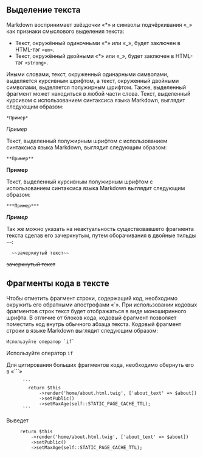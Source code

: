 ##	Выделение текста
Markdown воспринимает звёздочки «*» и символы подчёркивания «_» как признаки смыслового выделения текста:

- Текст, окружённый одиночными «*» или «_», будет заключен в HTML-тэг `<em>`.
- Текст, окружённый двойными «*» или «_», будет заключен в HTML-тэг `<strong>`.

Иными словами, текст, окруженный одинарными символами, выделяется курсивным шрифтом, а текст, окруженный двойными
символами, выделяется полужирным шрифтом. Также, выделенный фрагмент может находиться в любой части слова. Текст,
выделенный курсивом с использованием синтаксиса языка Markdown, выглядит следующим образом:

    *Пример*  
*Пример*

Текст, выделенный полужирным шрифтом с использованием синтаксиса языка Markdown, выглядит следующим образом:

    **Пример**
**Пример**

Текст, выделенный курсивным полужирным шрифтом с использованием синтаксиса языка Markdown выглядит следующим образом:

    ***Пример***
***Пример***


Так же можно указать на неактуальность существовавшего фрагмента текста сделав его зачеркнутым, путем оборачивания в двойные тильды `~~`:

      ~~зачеркнутый текст~~
~~зачеркнутый текст~~


## Фрагменты кода в тексте
Чтобы отметить фрагмент строки, содержащий код, необходимо окружить его обратными апострофами «`».  При использовании
кодовых фрагментов строк текст будет отображаться в виде моноширинного шрифта. В отличие от блоков кода, кодовый
фрагмент позволяет поместить код внутрь обычного абзаца текста. Кодовый фрагмент строки в языке Markdown выглядит
следующим образом:

```
Используйте оператор `if`
```
Используйте оператор `if`

Для цитирования больших фрагментов кода, необходимо обернуть его в «\`\`\`»
```
      ```
        return $this
            ->render('home/about.html.twig', ['about_text' => $about])
            ->setPublic()
            ->setMaxAge(self::STATIC_PAGE_CACHE_TTL);
      ```
```
Выведет
```
     return $this
         ->render('home/about.html.twig', ['about_text' => $about])
         ->setPublic()
         ->setMaxAge(self::STATIC_PAGE_CACHE_TTL);
```
